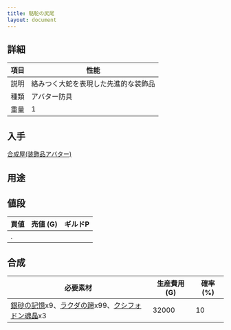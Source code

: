 ```yaml
---
title: 駱駝の尻尾
layout: document
---
```

## 詳細

|項目|性能|
|---|---|
|説明|絡みつく大蛇を表現した先進的な装飾品|
|種類|アバター防具|
|重量|1|

## 入手

[合成屋(装飾品アバター)](合成屋(装飾品アバター))

## 用途

## 値段

|買値|売値 (G)|ギルドP|
|---|---|---|
|.|||

## 合成

|必要素材|生産費用 (G)|確率 (%)|
|---|---|---|
|[銀砂の記憶](銀砂の記憶)x9、[ラクダの蹄](ラクダの蹄)x99、[クシフォドン魂晶](クシフォドン魂晶)x3|32000|10|
